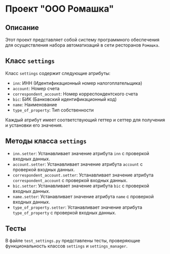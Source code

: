# Проект "ООО Ромашка"

## Описание
Этот проект представляет собой систему программного обеспечения для осуществления набора автоматизаций в сети ресторанов `Ромашка`.

## Класс `settings`
Класс `settings` содержит следующие атрибуты:

- `inn`: ИНН (Идентификационный номер налогоплательщика)
- `account`: Номер счета
- `correspondent_account`: Номер корреспондентского счета
- `bic`: БИК (Банковский идентификационный код)
- `name`: Наименование
- `type_of_property`: Тип собственности

Каждый атрибут имеет соответствующий геттер и сеттер для получения и установки его значения.

## Методы класса `settings`
- `inn.setter`: Устанавливает значение атрибута `inn` с проверкой входных данных.
- `account.setter`: Устанавливает значение атрибута `account` с проверкой входных данных.
- `correspondent_account.setter`: Устанавливает значение атрибута `correspondent_account` с проверкой входных данных.
- `bic.setter`: Устанавливает значение атрибута `bic` с проверкой входных данных.
- `name.setter`: Устанавливает значение атрибута `name` с проверкой входных данных.
- `type_of_property.setter`: Устанавливает значение атрибута `type_of_property` с проверкой входных данных.

## Тесты
В файле `test_settings.py` представлены тесты, проверяющие функциональность классов `settings` и `settings_manager`.
